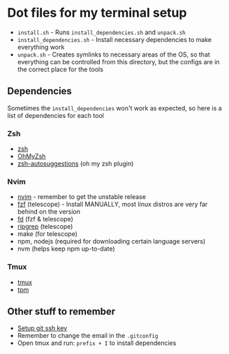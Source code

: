 # Dot files for my terminal setup
- `install.sh` - Runs `install_dependencies.sh` and `unpack.sh`
- `install_dependencies.sh` - Install necessary dependencies to make everything work
- `unpack.sh` - Creates symlinks to necessary areas of the OS, so that everything can be controlled from this directory, but the configs are in the correct place for the tools

## Dependencies
Sometimes the `install_dependencies` won't work as expected, so here is a list of dependencies for each tool

### Zsh
- [zsh](https://github.com/ohmyzsh/ohmyzsh/wiki/Installing-ZSH)
- [OhMyZsh](https://ohmyz.sh/)
- [zsh-autosuggestions](https://github.com/zsh-users/zsh-autosuggestions) (oh my zsh plugin)

### Nvim
- [nvim](https://github.com/neovim/neovim/blob/master/INSTALL.md) - remember to get the unstable release
- [fzf](https://github.com/junegunn/fzf) (telescope) - Install MANUALLY, most linux distros are very far behind on the version
- [fd](https://github.com/sharkdp/fd) (fzf & telescope)
- [ripgrep](https://github.com/BurntSushi/ripgrep) (telescope)
- make (for telescope)
- npm, nodejs (required for downloading certain language servers)
- nvm (helps keep npm up-to-date)

### Tmux
- [tmux](https://github.com/tmux/tmux/wiki/Installing)
- [tpm](https://github.com/tmux-plugins/tpm)

## Other stuff to remember
- [Setup git ssh key](https://docs.github.com/en/authentication/connecting-to-github-with-ssh/generating-a-new-ssh-key-and-adding-it-to-the-ssh-agent)
- Remember to change the email in the `.gitconfig`
- Open tmux and run: `prefix + I` to install dependencies
